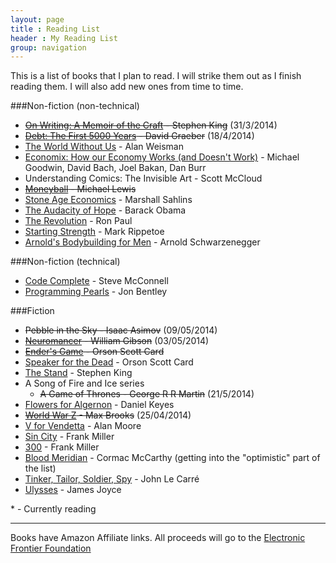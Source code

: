 ```yaml
---
layout: page
title : Reading List
header : My Reading List 
group: navigation
---
```


This is a list of books that I plan to read. I will strike them out as I finish reading them. I will also add new ones from time to time.

###Non-fiction (non-technical)

* ~~[On Writing: A Memoir of the Craft](http://www.amazon.com/gp/product/B009BDVD2Q/ref=as_li_qf_sp_asin_il_tl?ie=UTF8&camp=1789&creative=9325&creativeASIN=B009BDVD2Q&linkCode=as2&tag=jayrajnet-20) - Stephen King~~ (31/3/2014)
* ~~[Debt: The First 5000 Years](http://www.amazon.com/gp/product/1612191290/ref=as_li_qf_sp_asin_il_tl?ie=UTF8&camp=1789&creative=9325&creativeASIN=1612191290&linkCode=as2&tag=jayrajnet-20) - David Graeber~~ (18/4/2014)
* [The World Without Us](http://www.amazon.com/gp/product/0312427905/ref=as_li_qf_sp_asin_il_tl?ie=UTF8&camp=1789&creative=9325&creativeASIN=0312427905&linkCode=as2&tag=jayrajnet-20) - Alan Weisman
* [Economix: How our Economy Works (and Doesn't Work)](http://www.amazon.com/gp/product/0810988399/ref=as_li_qf_sp_asin_il_tl?ie=UTF8&camp=1789&creative=9325&creativeASIN=0810988399&linkCode=as2&tag=jayrajnet-20) - Michael Goodwin, David Bach, Joel Bakan, Dan Burr
* Understanding Comics: The Invisible Art - Scott McCloud
* ~~[Moneyball](http://www.amazon.com/gp/product/0393324818/ref=as_li_qf_sp_asin_il_tl?ie=UTF8&camp=1789&creative=9325&creativeASIN=0393324818&linkCode=as2&tag=jayrajnet-20) - Michael Lewis~~
* [Stone Age Economics](http://www.amazon.com/gp/product/0202010996/ref=as_li_qf_sp_asin_il_tl?ie=UTF8&camp=1789&creative=9325&creativeASIN=0202010996&linkCode=as2&tag=jayrajnet-20) - Marshall Sahlins
* [The Audacity of Hope](http://www.amazon.com/gp/product/0307455874/ref=as_li_qf_sp_asin_il_tl?ie=UTF8&camp=1789&creative=9325&creativeASIN=0307455874&linkCode=as2&tag=jayrajnet-20) - Barack Obama
* [The Revolution](http://www.amazon.com/gp/product/0446537519/ref=as_li_qf_sp_asin_il_tl?ie=UTF8&camp=1789&creative=9325&creativeASIN=0446537519&linkCode=as2&tag=jayrajnet-20) - Ron Paul
* [Starting Strength](http://www.amazon.com/gp/product/B006XJR5ZA/ref=as_li_qf_sp_asin_il_tl?ie=UTF8&camp=1789&creative=9325&creativeASIN=B006XJR5ZA&linkCode=as2&tag=jayrajnet-20) - Mark Rippetoe
* [Arnold's Bodybuilding for Men](http://www.amazon.com/gp/product/0671531638/ref=as_li_qf_sp_asin_il_tl?ie=UTF8&camp=1789&creative=9325&creativeASIN=0671531638&linkCode=as2&tag=jayrajnet-20) - Arnold Schwarzenegger


###Non-fiction (technical)

* [Code Complete](http://www.amazon.com/gp/product/0735619670/ref=as_li_qf_sp_asin_il_tl?ie=UTF8&camp=1789&creative=9325&creativeASIN=0735619670&linkCode=as2&tag=jayrajnet-20) - Steve McConnell
* [Programming Pearls](http://www.amazon.com/gp/product/0201657880/ref=as_li_qf_sp_asin_il_tl?ie=UTF8&camp=1789&creative=9325&creativeASIN=0201657880&linkCode=as2&tag=jayrajnet-20) - Jon Bentley


###Fiction

* ~~Pebble in the Sky - Isaac Asimov~~ (09/05/2014)
* ~~[Neuromancer](http://www.amazon.com/gp/product/0441569595/ref=as_li_qf_sp_asin_il_tl?ie=UTF8&camp=1789&creative=9325&creativeASIN=0441569595&linkCode=as2&tag=jayrajnet-20) - William Gibson~~ (03/05/2014)
* ~~[Ender's Game](http://www.amazon.com/gp/product/0812550706/ref=as_li_qf_sp_asin_il_tl?ie=UTF8&camp=1789&creative=9325&creativeASIN=0812550706&linkCode=as2&tag=jayrajnet-20) - Orson Scott Card~~
* [Speaker for the Dead](http://www.amazon.com/gp/product/0812550757/ref=as_li_qf_sp_asin_il_tl?ie=UTF8&camp=1789&creative=9325&creativeASIN=0812550757&linkCode=as2&tag=jayrajnet-20) - Orson Scott Card
* [The Stand](http://www.amazon.com/gp/product/0307947300/ref=as_li_qf_sp_asin_il_tl?ie=UTF8&camp=1789&creative=9325&creativeASIN=0307947300&linkCode=as2&tag=jayrajnet-20) - Stephen King
* A Song of Fire and Ice series
  * ~~A Game of Thrones - George R R Martin~~ (21/5/2014)
* [Flowers for Algernon](http://www.amazon.com/gp/product/0156030306/ref=as_li_qf_sp_asin_il_tl?ie=UTF8&camp=1789&creative=9325&creativeASIN=0156030306&linkCode=as2&tag=jayrajnet-20) - Daniel Keyes
* ~~[World War Z](http://www.amazon.com/gp/product/B000JMKQX0/ref=as_li_qf_sp_asin_il_tl?ie=UTF8&camp=1789&creative=9325&creativeASIN=B000JMKQX0&linkCode=as2&tag=jayrajnet-20) - Max Brooks~~ (25/04/2014)
* [V for Vendetta](http://www.amazon.com/gp/product/140120841X/ref=as_li_qf_sp_asin_il_tl?ie=UTF8&camp=1789&creative=9325&creativeASIN=140120841X&linkCode=as2&tag=jayrajnet-20) - Alan Moore
* [Sin City](http://www.amazon.com/gp/product/1616552379/ref=as_li_qf_sp_asin_il_tl?ie=UTF8&camp=1789&creative=9325&creativeASIN=1616552379&linkCode=as2&tag=jayrajnet-20) - Frank Miller
* [300](http://www.amazon.com/gp/product/1569714029/ref=as_li_qf_sp_asin_il_tl?ie=UTF8&camp=1789&creative=9325&creativeASIN=1569714029&linkCode=as2&tag=jayrajnet-20) - Frank Miller
* [Blood Meridian](http://www.amazon.com/gp/product/0679728759/ref=as_li_qf_sp_asin_il_tl?ie=UTF8&camp=1789&creative=9325&creativeASIN=0679728759&linkCode=as2&tag=jayrajnet-20) - Cormac McCarthy (getting into the "optimistic" part of the list)
* [Tinker, Tailor, Soldier, Spy](http://www.amazon.com/gp/product/014312093X/ref=as_li_qf_sp_asin_il_tl?ie=UTF8&camp=1789&creative=9325&creativeASIN=014312093X&linkCode=as2&tag=jayrajnet-20) - John Le Carré
* [Ulysses](http://www.amazon.com/gp/product/1840226358/ref=as_li_qf_sp_asin_il_tl?ie=UTF8&camp=1789&creative=9325&creativeASIN=1840226358&linkCode=as2&tag=jayrajnet-20) - James Joyce
 
\* - Currently reading

---
Books have Amazon Affiliate links. All proceeds will go to the [Electronic Frontier Foundation](http://eff.org)
